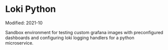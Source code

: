 # Loki Python

Modified: 2021-10

Sandbox environment for testing custom grafana images with preconfigured dashboards and configuring loki logging handlers for a python microservice.